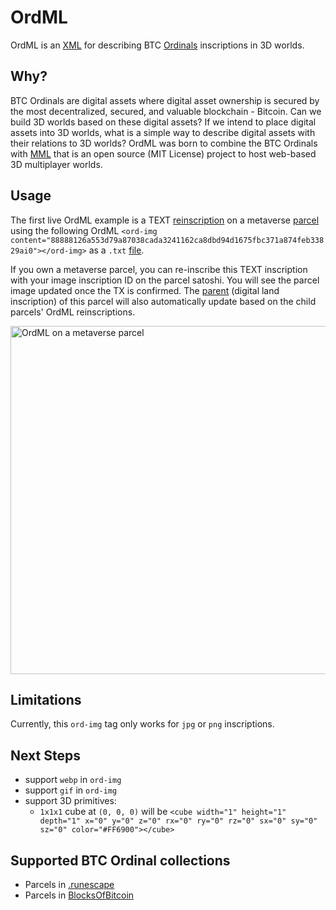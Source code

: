 # OrdML
OrdML is an [XML](https://www.w3schools.com/xml/xml_whatis.asp) for describing BTC [Ordinals](https://docs.ordinals.com/) inscriptions in 3D worlds.

## Why?
BTC Ordinals are digital assets where digital asset ownership is secured by the most decentralized, secured, and valuable blockchain - Bitcoin. Can we build 3D worlds based on these digital assets? If we intend to place digital assets into 3D worlds, what is a simple way to describe digital assets with their relations to 3D worlds? OrdML was born to combine the BTC Ordinals with [MML](https://mml.io/) that is an open source (MIT License) project to host web-based 3D multiplayer worlds.

## Usage
The first live OrdML example is a TEXT [reinscription](https://ordinals.com/sat/1147516183548979) on a metaverse [parcel](https://ordinals.com/inscription/f0fb9f3293e044cfbdec8f9c61a5496fe0d153bf5db3c258070c21ee7fbc0b3ci1) using the following OrdML
`<ord-img content="88888126a553d79a87038cada3241162ca8dbd94d1675fbc371a874feb33829ai0"></ord-img>` as a `.txt` [file](https://raw.githubusercontent.com/ordml/ordml/main/ordml0.txt). 

If you own a metaverse parcel, you can re-inscribe this TEXT inscription with your image inscription ID on the parcel satoshi. You will see the parcel image updated once the TX is confirmed. The [parent](https://ordinals.com/inscription/0f436d14e3e6296780e19776eafd78ad578da403a4ba3c15ecf61870c6c47c42i0) (digital land inscription) of this parcel will also automatically update based on the child parcels' OrdML reinscriptions.

<img width="557" alt="OrdML on a metaverse parcel" src="https://github.com/user-attachments/assets/a4775fc4-3c79-4e85-9a04-225a5b50d3d5">

## Limitations
Currently, this `ord-img` tag only works for `jpg` or `png` inscriptions.

## Next Steps
- support `webp` in `ord-img`
- support `gif` in `ord-img`
- support 3D primitives:
  - `1x1x1` cube at `(0, 0, 0)` will be `<cube width="1" height="1" depth="1" x="0" y="0" z="0" rx="0" ry="0" rz="0" sx="0" sy="0" sz="0" color="#FF6900"></cube>`

## Supported BTC Ordinal collections
- Parcels in [.runescape](https://magiceden.io/ordinals/marketplace/runescape?attributes=%257B%2522Type%2522%253A%255B%257B%2522traitType%2522%253A%2522Type%2522%252C%2522value%2522%253A%2522Parcel%2522%252C%2522count%2522%253A34%252C%2522floor%2522%253A0%252C%2522image%2522%253A%2522https%253A%252F%252Fimg-cdn.magiceden.dev%252Frs%253Afill%253A400%253A0%253A0%252Fplain%252Fhttps%25253A%25252F%25252Frenderer.magiceden.dev%25252Fv2%25252Frender%25253Fid%25253Dea0750f7ac0a0726262bb6931e8e80178f4aac91c534e5eff143ed612b3c7778i0%2522%252C%2522label%2522%253A%2522Parcel%2522%252C%2522total%2522%253A34%257D%255D%257D)
- Parcels in [BlocksOfBitcoin](https://magiceden.io/ordinals/marketplace/blocks?attributes=%257B%2522Type%2522%253A%255B%257B%2522traitType%2522%253A%2522Type%2522%252C%2522value%2522%253A%2522Parcels%2522%252C%2522count%2522%253A53%252C%2522floor%2522%253A0%252C%2522image%2522%253A%2522https%253A%252F%252Fimg-cdn.magiceden.dev%252Frs%253Afill%253A400%253A0%253A0%252Fplain%252Fhttps%25253A%25252F%25252Frenderer.magiceden.dev%25252Fv2%25252Frender%25253Fid%25253Dfa2c11e75b2fabcc9d5ef14e242cd6877434abdede55aa0e1fe57911efe7bf50i4%2522%252C%2522label%2522%253A%2522Parcels%2522%252C%2522total%2522%253A53%257D%255D%257D)
